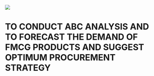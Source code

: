 ![](https://1drv.ms/i/c/bc3ca7c374e0cce5/EatbWhggz-pMpn-_lZ-jVpQBc3zo1AzRHKWlfj1ZphRUDg?e=12c1QY)
# TO CONDUCT ABC ANALYSIS AND TO FORECAST THE DEMAND OF FMCG PRODUCTS AND SUGGEST OPTIMUM PROCUREMENT  STRATEGY
